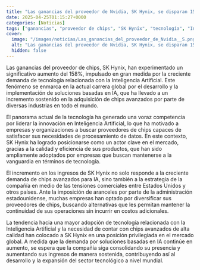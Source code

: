 ```yaml
---
title: "Las ganancias del proveedor de Nvidia, SK Hynix, se disparan 158% gracias al aumento de la demanda por IA"
date: 2025-04-25T01:15:27+0000
categories: [Noticias]
tags: ["ganancias", "proveedor de chips", "SK Hynix", "tecnología", "Inteligencia Artificial", "chips avanzados", "mercado global."]
cover:
  image: "/images/noticias/Las_ganancias_del_proveedor_de_Nvidia__S.png"
  alt: "Las ganancias del proveedor de Nvidia, SK Hynix, se disparan 158% gracias al aumento de la demanda por IA"
  hidden: false
---
```


Las ganancias del proveedor de chips, SK Hynix, han experimentado un significativo aumento del 158%, impulsado en gran medida por la creciente demanda de tecnología relacionada con la Inteligencia Artificial. Este fenómeno se enmarca en la actual carrera global por el desarrollo y la implementación de soluciones basadas en IA, que ha llevado a un incremento sostenido en la adquisición de chips avanzados por parte de diversas industrias en todo el mundo.

El panorama actual de la tecnología ha generado una voraz competencia por liderar la innovación en Inteligencia Artificial, lo que ha motivado a empresas y organizaciones a buscar proveedores de chips capaces de satisfacer sus necesidades de procesamiento de datos. En este contexto, SK Hynix ha logrado posicionarse como un actor clave en el mercado, gracias a la calidad y eficiencia de sus productos, que han sido ampliamente adoptados por empresas que buscan mantenerse a la vanguardia en términos de tecnología.

El incremento en los ingresos de SK Hynix no solo responde a la creciente demanda de chips avanzados para IA, sino también a la estrategia de la compañía en medio de las tensiones comerciales entre Estados Unidos y otros países. Ante la imposición de aranceles por parte de la administración estadounidense, muchas empresas han optado por diversificar sus proveedores de chips, buscando alternativas que les permitan mantener la continuidad de sus operaciones sin incurrir en costos adicionales.

La tendencia hacia una mayor adopción de tecnología relacionada con la Inteligencia Artificial y la necesidad de contar con chips avanzados de alta calidad han colocado a SK Hynix en una posición privilegiada en el mercado global. A medida que la demanda por soluciones basadas en IA continúe en aumento, se espera que la compañía siga consolidando su presencia y aumentando sus ingresos de manera sostenida, contribuyendo así al desarrollo y la expansión del sector tecnológico a nivel mundial.
